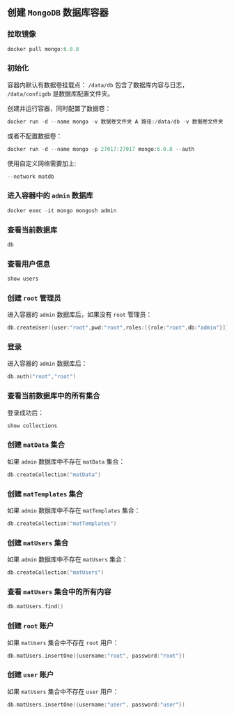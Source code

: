 ## 创建 `MongoDB` 数据库容器

### 拉取镜像

```Swift
docker pull mongo:6.0.8
```

### 初始化

容器内默认有数据卷挂载点： `/data/db` 包含了数据库内容与日志， `/data/configdb` 是数据库配置文件夹。

创建并运行容器，同时配置了数据卷：

```Swift
docker run -d --name mongo -v 数据卷文件夹 A 路径:/data/db -v 数据卷文件夹 B 路径:/data/configdb -p 27017:27017 mongo:6.0.8 --auth
```

或者不配置数据卷：

```Swift
docker run -d --name mongo -p 27017:27017 mongo:6.0.8 --auth
```

使用自定义网络需要加上:

```Swift
--network matdb
```

### 进入容器中的 `admin` 数据库

```Swift
docker exec -it mongo mongosh admin
```

### 查看当前数据库

```Swift
db
```

### 查看用户信息

```Swift
show users
```

### 创建 `root` 管理员

进入容器的 `admin` 数据库后，如果没有 `root` 管理员：

```Swift
db.createUser({user:"root",pwd:"root",roles:[{role:"root",db:"admin"}]})
```

### 登录

进入容器的 `admin` 数据库后：

```Swift
db.auth("root","root")
```

### 查看当前数据库中的所有集合

登录成功后：

```Swift
show collections
```

### 创建 `matData` 集合

如果 `admin` 数据库中不存在 `matData` 集合：

```Swift
db.createCollection("matData")
```

### 创建 `matTemplates` 集合

如果 `admin` 数据库中不存在 `matTemplates` 集合：

```Swift
db.createCollection("matTemplates")
```

### 创建 `matUsers` 集合

如果 `admin` 数据库中不存在 `matUsers` 集合：

```Swift
db.createCollection("matUsers")
```

### 查看 `matUsers` 集合中的所有内容

```Swift
db.matUsers.find()
```

### 创建 `root` 账户

如果 `matUsers` 集合中不存在 `root` 用户：

```Swift
db.matUsers.insertOne({username:"root", password:"root"})
```

### 创建 `user` 账户

如果 `matUsers` 集合中不存在 `user` 用户：

```Swift
db.matUsers.insertOne({username:"user", password:"user"})
```
